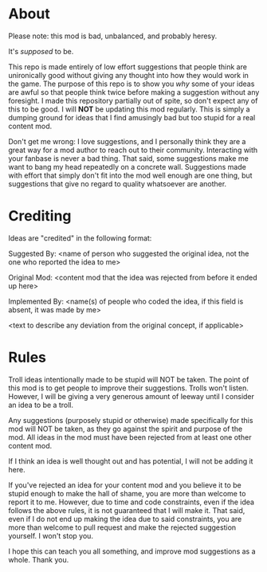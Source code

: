 # About
Please note: this mod is bad, unbalanced, and probably heresy.

It's *supposed* to be.

This repo is made entirely of low effort suggestions that people think are unironically good without giving any thought into how they would work in the game. The purpose of this repo is to show you *why* some of your ideas are awful so that people think twice before making a suggestion without any foresight. I made this repository partially out of spite, so don't expect any of this to be good. I will **NOT** be updating this mod regularly. This is simply a dumping ground for ideas that I find amusingly bad but too stupid for a real content mod.

Don't get me wrong: I love suggestions, and I personally think they are a great way for a mod author to reach out to their community. Interacting with your fanbase is never a bad thing. That said, some suggestions make me want to bang my head repeatedly on a concrete wall. Suggestions made with effort that simply don't fit into the mod well enough are one thing, but suggestions that give no regard to quality whatsoever are another.

# Crediting

Ideas are "credited" in the following format:

Suggested By: \<name of person who suggested the original idea, not the one who reported the idea to me\>

Original Mod: \<content mod that the idea was rejected from before it ended up here\>

Implemented By: \<name(s) of people who coded the idea, if this field is absent, it was made by me\>

\<text to describe any deviation from the original concept, if applicable\>

# Rules

Troll ideas intentionally made to be stupid will NOT be taken. The point of this mod is to get people to improve their suggestions. Trolls won't listen. However, I will be giving a very generous amount of leeway until I consider an idea to be a troll.

Any suggestions (purposely stupid or otherwise) made specifically for this mod will NOT be taken, as they go against the spirit and purpose of the mod. All ideas in the mod must have been rejected from at least one other content mod.

If I think an idea is well thought out and has potential, I will not be adding it here.

If you've rejected an idea for your content mod and you believe it to be stupid enough to make the hall of shame, you are more than welcome to report it to me. However, due to time and code constraints, even if the idea follows the above rules, it is not guaranteed that I will make it. That said, even if I do not end up making the idea due to said constraints, you are more than welcome to pull request and make the rejected suggestion yourself. I won't stop you.

I hope this can teach you all something, and improve mod suggestions as a whole. Thank you.

